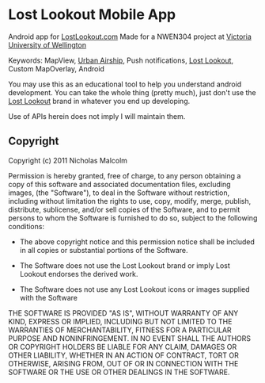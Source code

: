Lost Lookout Mobile App
=======================

Android app for [LostLookout.com][0]
Made for a NWEN304 project at [Victoria University of Wellington][vuw]

Keywords: MapView, [Urban Airship][1], Push notifications, [Lost Lookout][0], Custom MapOverlay, Android

You may use this as an educational tool to help you understand android development. You can take the whole thing (pretty much), just don't use the [Lost Lookout][0] brand in whatever you end up developing.

Use of APIs herein does not imply I will maintain them.

Copyright
---------

Copyright (c) 2011 Nicholas Malcolm

Permission is hereby granted, free of charge, to any person obtaining a copy of this software and associated documentation files, excluding images, (the "Software"), to deal in the Software without restriction, including without limitation the rights to use, copy, modify, merge, publish, distribute, sublicense, and/or sell copies of the Software, and to permit persons to whom the Software is furnished to do so, subject to the following conditions:

* The above copyright notice and this permission notice shall be included in all copies or substantial portions of the Software.

* The Software does not use the Lost Lookout brand or imply Lost Lookout endorses the derived work.

* The Software does not use any Lost Lookout icons or images supplied with the Software

THE SOFTWARE IS PROVIDED "AS IS", WITHOUT WARRANTY OF ANY KIND, EXPRESS OR IMPLIED, INCLUDING BUT NOT LIMITED TO THE WARRANTIES OF MERCHANTABILITY, FITNESS FOR A PARTICULAR PURPOSE AND NONINFRINGEMENT. IN NO EVENT SHALL THE AUTHORS OR COPYRIGHT HOLDERS BE LIABLE FOR ANY CLAIM, DAMAGES OR OTHER LIABILITY, WHETHER IN AN ACTION OF CONTRACT, TORT OR OTHERWISE, ARISING FROM, OUT OF OR IN CONNECTION WITH THE SOFTWARE OR THE USE OR OTHER DEALINGS IN THE SOFTWARE.

[0]: http://lostlookout.com
[1]: http://urbanairship.com
[vuw]: http://vuw.ac.nz